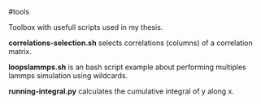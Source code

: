 #tools

Toolbox with usefull scripts used in my thesis. 

__correlations-selection.sh__ selects correlations (columns) of a correlation matrix. 


__loopslammps.sh__ is an bash script example about performing multiples lammps simulation using wildcards.


__running-integral.py__ calculates the cumulative integral of y along x.  
